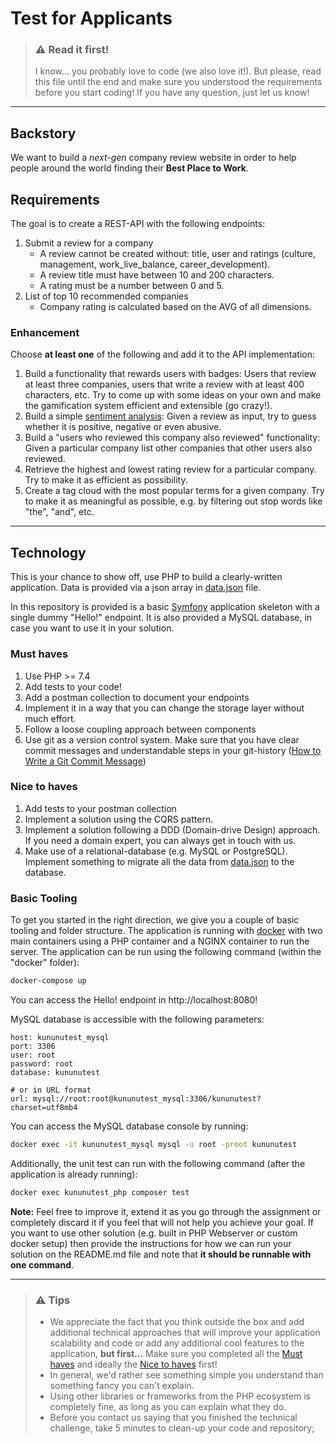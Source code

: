 # Test for Applicants

> ### ⚠️ Read it first!
> I know... you probably love to code (we also love it!). But please, read this file until the end and make sure you understood the requirements before you start coding! If you have any question, just let us know!

---
## Backstory

We want to build a *next-gen* company review website in order to help people around the world finding their **Best Place to Work**.

## Requirements

The goal is to create a REST-API with the following endpoints:

1. Submit a review for a company
    * A review cannot be created without: title, user and ratings (culture, management, work_live_balance, career_development).
    * A review title must have between 10 and 200 characters.
    * A rating must be a number between 0 and 5.
2. List of top 10 recommended companies
    * Company rating is calculated based on the AVG of all dimensions.

### Enhancement

Choose **at least one** of the following and add it to the API implementation:

1. Build a functionality that rewards users with badges: Users that review at least three companies, users that write a review with at least 400 characters, etc. Try to come up with some ideas on your own and make the gamification system efficient and extensible (go crazy!).
2. Build a simple [sentiment analysis](https://en.wikipedia.org/wiki/Sentiment_analysis): Given a review as input, try to guess whether it is positive, negative or even abusive.
3. Build a "users who reviewed this company also reviewed" functionality: Given a particular company list other companies that other users also reviewed.
4. Retrieve the highest and lowest rating review for a particular company. Try to make it as efficient as possibility.
5. Create a tag cloud with the most popular terms for a given company. Try to make it as meaningful as possible, e.g. by filtering out stop words like "the", "and", etc.

----
## Technology

This is your chance to show off, use PHP to build a clearly-written application. Data is provided via a json array in [data.json](./data/data.json) file.

In this repository is provided is a basic [Symfony](https://symfony.com/) application skeleton with a single dummy "Hello!" endpoint.
It is also provided a MySQL database, in case you want to use it in your solution.

### Must haves

1. Use PHP >= 7.4
2. Add tests to your code!
3. Add a postman collection to document your endpoints
4. Implement it in a way that you can change the storage layer without much effort.
5. Follow a loose coupling approach between components
3. Use git as a version control system. Make sure that you have clear commit messages and understandable steps in your git-history ([How to Write a Git Commit Message](https://chris.beams.io/posts/git-commit/))

### Nice to haves

1. Add tests to your postman collection
2. Implement a solution using the CQRS pattern.
3. Implement a solution following a DDD (Domain-drive Design) approach. If you need a domain expert, you can always get in touch with us.
4. Make use of a relational-database (e.g. MySQL or PostgreSQL). Implement something to migrate all the data from [data.json](./data/data.json) to the database.

### Basic Tooling

To get you started in the right direction, we give you a couple of basic tooling and folder structure. The application is running with [docker](https://docs.docker.com/) with two main containers using a PHP container and a NGINX container to run the server. The application can be run using the following command (within the "docker" folder):

```sh
docker-compose up
```

You can access the Hello! endpoint in http://localhost:8080!

MySQL database is accessible with the following parameters:
```
host: kununutest_mysql
port: 3306
user: root
password: root
database: kununutest

# or in URL format
url: mysql://root:root@kununutest_mysql:3306/kununutest?charset=utf8mb4
```

You can access the MySQL database console by running: 

```sh
docker exec -it kununutest_mysql mysql -u root -proot kununutest
```

Additionally, the unit test can run with the following command (after the application is already running):

```sh
docker exec kununutest_php composer test
```

**Note:** Feel free to improve it, extend it as you go through the assignment or completely discard it if you feel that will not help you achieve your goal. If you want to use other solution (e.g. built in PHP Webserver or custom docker setup) then provide the instructions for how we can run your solution on the README.md file and note that **it should be runnable with one command**.

----
> ### ⚠️ Tips
> * We appreciate the fact that you think outside the box and add additional technical approaches that will improve your application scalability and code or add any additional cool features to the application, **but first...** Make sure you completed all the [Must haves](#must-haves) and ideally the [Nice to haves](#nice-to-haves) first!
> * In general, we'd rather see something simple you understand than something fancy you can't explain.
> * Using other libraries or frameworks from the PHP ecosystem is completely fine, as long as you can explain what they do.
> * Before you contact us saying that you finished the technical challenge, take 5 minutes to clean-up your code and repository;
